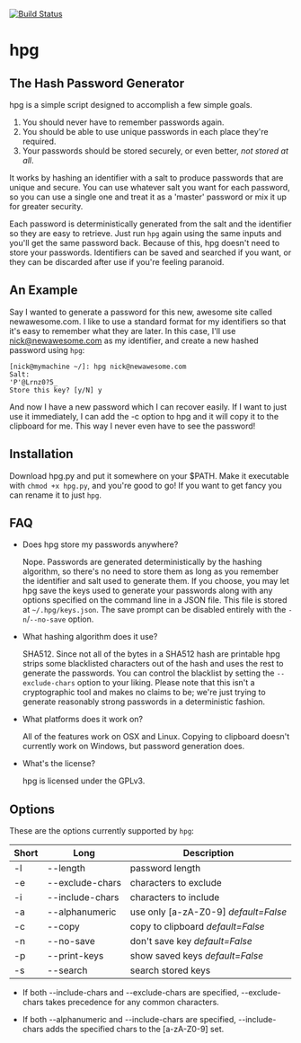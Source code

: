 [![Build Status](https://travis-ci.org/nickpascucci/hpg.svg?branch=master)](https://travis-ci.org/nickpascucci/hpg)

# hpg
## The Hash Password Generator

hpg is a simple script designed to accomplish a few simple goals.

1. You should never have to remember passwords again.
2. You should be able to use unique passwords in each place they're required.
3. Your passwords should be stored securely, or even better, *not stored at all*.

It works by hashing an identifier with a salt to produce passwords
that are unique and secure. You can use whatever salt you want for
each password, so you can use a single one and treat it as a 'master'
password or mix it up for greater security.

Each password is deterministically generated from the salt and the
identifier so they are easy to retrieve. Just run ```hpg``` again
using the same inputs and you'll get the same password back. Because
of this, hpg doesn't need to store your passwords. Identifiers can be
saved and searched if you want, or they can be discarded after use if
you're feeling paranoid.

## An Example

Say I wanted to generate a password for this new, awesome site called
newawesome.com. I like to use a standard format for my identifiers so
that it's easy to remember what they are later. In this case, I'll use
nick@newawesome.com as my identifier, and create a new hashed password
using ```hpg```:

    [nick@mymachine ~/]: hpg nick@newawesome.com
    Salt: 
    'P'@Lrnz0?5_
    Store this key? [y/N] y

And now I have a new password which I can recover easily. If I want to
just use it immediately, I can add the -c option to hpg and it will
copy it to the clipboard for me. This way I never even have to see the
password!

## Installation

Download hpg.py and put it somewhere on your $PATH. Make it executable
with ```chmod +x hpg.py```, and you're good to go! If you want to get
fancy you can rename it to just ```hpg```.

## FAQ

+ Does hpg store my passwords anywhere?

  Nope. Passwords are generated deterministically by the hashing
  algorithm, so there's no need to store them as long as you remember
  the identifier and salt used to generate them. If you choose, you
  may let hpg save the keys used to generate your passwords along with
  any options specified on the command line in a JSON file. This file
  is stored at ```~/.hpg/keys.json```. The save prompt can be disabled
  entirely with the ```-n```/```--no-save``` option.

* What hashing algorithm does it use?

  SHA512. Since not all of the bytes in a SHA512 hash are printable
  hpg strips some blacklisted characters out of the hash and uses the
  rest to generate the passwords. You can control the blacklist by
  setting the ```--exclude-chars``` option to your liking. Please note
  that this isn't a cryptographic tool and makes no claims to be;
  we're just trying to generate reasonably strong passwords in a
  deterministic fashion.

* What platforms does it work on?

  All of the features work on OSX and Linux. Copying to clipboard
  doesn't currently work on Windows, but password generation does.

* What's the license?

  hpg is licensed under the GPLv3.

## Options
These are the options currently supported by ```hpg```:

| Short | Long             | Description                              |
|-------|------------------|------------------------------------------|
|  -l   | --length         | password length                          |
|  -e   | --exclude-chars  | characters to exclude                    |
|  -i   | --include-chars  | characters to include                    |
|  -a   | --alphanumeric   | use only [a-zA-Z0-9] *default=False*     |
|  -c   | --copy           | copy to clipboard *default=False*        |
|  -n   | --no-save        | don't save key *default=False*           |
|  -p   | --print-keys     | show saved keys *default=False*          |
|  -s   | --search         | search stored keys                       |

* If both --include-chars and --exclude-chars are specified,
  --exclude-chars takes precedence for any common characters.

* If both --alphanumeric and --include-chars are specified,
  --include-chars adds the specified chars to the [a-zA-Z0-9] set.
